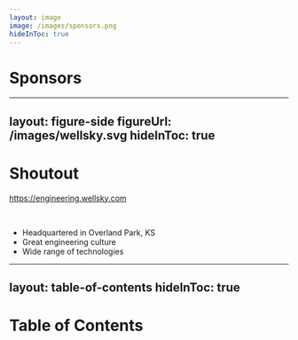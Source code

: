 ```yaml
---
layout: image
image: /images/sponsors.png
hideInToc: true
---
```


# Sponsors

<!--
Microsoft - keeping the lights on for us
AWS - appreciate the support
KCDC - <3, their spam is why I'm here
Aviron - appear to be a great company, check them out
-->

---
layout: figure-side
figureUrl: /images/wellsky.svg
hideInToc: true
---

# Shoutout

https://engineering.wellsky.com

<br /> 

- Headquartered in Overland Park, KS
- Great engineering culture
- Wide range of technologies

---
layout: table-of-contents
hideInToc: true
---

# Table of Contents

<!--
Sli.dev shoutout

- What is Agent?
  - establish baseline
- Why Agents?
  - what are they good for?
    - for me, biggest killer is time
    - I need ways to automate task without writing code
  - what industries are they used in?
- Dusty’s
  - spoiler below, he'll be getting an upgrade
- Why .NET
  - great for existing devs
  - they are making it more attractive every release
- boilerplate demo
- Dusty upgrade
-->
